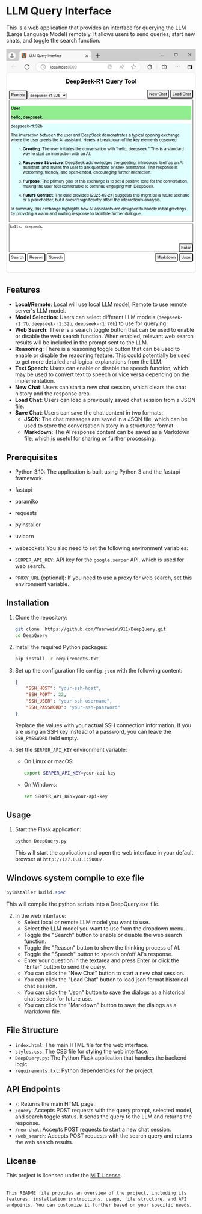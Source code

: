 # LLM Query Interface

This is a web application that provides an interface for querying the LLM (Large Language Model) remotely. It allows users to send queries, start new chats, and toggle the search function.

![GUI Demo](Demo_DeepQuery.png) <!-- Replace with actual screenshot -->

## Features

- **Local/Remote**: Local will use local LLM model, Remote to use remote server's LLM model.
- **Model Selection**: Users can select different LLM models (`deepseek-r1:7b`, `deepseek-r1:32b`, `deepseek-r1:70b`) to use for querying.
- **Web Search**: There is a search toggle button that can be used to enable or disable the web search function. When enabled, relevant web search results will be included in the prompt sent to the LLM.
- **Reasoning**: There is a reasoning toggle button that can be used to enable or disable the reasoning feature. This could potentially be used to get more detailed and logical explanations from the LLM.
- **Text Speech**: Users can enable or disable the speech function, which may be used to convert text to speech or vice versa depending on the implementation.
- **New Chat**: Users can start a new chat session, which clears the chat history and the response area.
- **Load Chat**: Users can load a previously saved chat session from a JSON file.
- **Save Chat**: Users can save the chat content in two formats:
  - **JSON**: The chat messages are saved in a JSON file, which can be used to store the conversation history in a structured format.
  - **Markdown**: The AI response content can be saved as a Markdown file, which is useful for sharing or further processing.

## Prerequisites

- Python 3.10: The application is built using Python 3 and the fastapi framework.
- fastapi
- paramiko
- requests
- pyinstaller
- uvicorn
- websockets
You also need to set the following environment variables:

- `SERPER_API_KEY`: API key for the `google.serper` API, which is used for web search.
- `PROXY_URL` (optional): If you need to use a proxy for web search, set this environment variable.

## Installation

1. Clone the repository:
   ```bash
   git clone  https://github.com/YuanweiWu911/DeepQuery.git
   cd DeepQuery 
   ```
2. Install the required Python packages:
   ```bash
   pip install -r requirements.txt
   ```
3. Set up the configuration file `config.json` with the following content:
   ```json
   {
       "SSH_HOST": "your-ssh-host",
       "SSH_PORT": 22,
       "SSH_USER": "your-ssh-username",
       "SSH_PASSWORD": "your-ssh-password"
   }
   ```
   Replace the values with your actual SSH connection information. If you are using an SSH key instead of a password, you can leave the `SSH_PASSWORD` field empty.

4. Set the `SERPER_API_KEY` environment variable:
   - On Linux or macOS:
     ```bash
     export SERPER_API_KEY=your-api-key
     ```
   - On Windows:
     ```bash
     set SERPER_API_KEY=your-api-key
     ```

## Usage

1. Start the Flask application:
   ```bash
   python DeepQuery.py
   ```
   This will start the application and open the web interface in your default browser at `http://127.0.0.1:5000/`.

## Windows system compile to exe file
```powershell
pyinstaller build.spec
```
   This will compile the python scripts into a DeepQuery.exe file.


2. In the web interface:
   - Select local or remote LLM model you want to use.
   - Select the LLM model you want to use from the dropdown menu.
   - Toggle the "Search" button to enable or disable the web search function.
   - Toggle the "Reason" button to show the thinking process of AI.
   - Toggle the "Speech" button to speech on/off AI's response.
   - Enter your question in the textarea and press Enter or click the "Enter" button to send the query.
   - You can click the "New Chat" button to start a new chat session.
   - You can click the "Load Chat" button to load json format historical chat session.
   - You can click the "Json" button to save the dialogs as a historical chat seesion for future use.
   - You can click the "Markdown" button to save the dialogs as a Markdown file.


## File Structure

- `index.html`: The main HTML file for the web interface.
- `styles.css`: The CSS file for styling the web interface.
- `DeepQuery.py`: The Python Flask application that handles the backend logic.
- `requirements.txt`: Python dependencies for the project.

## API Endpoints

- `/`: Returns the main HTML page.
- `/query`: Accepts POST requests with the query prompt, selected model, and search toggle status. It sends the query to the LLM and returns the response.
- `/new-chat`: Accepts POST requests to start a new chat session.
- `/web_search`: Accepts POST requests with the search query and returns the web search results.

## License

This project is licensed under the [MIT License](LICENSE).
```

This README file provides an overview of the project, including its features, installation instructions, usage, file structure, and API endpoints. You can customize it further based on your specific needs.
